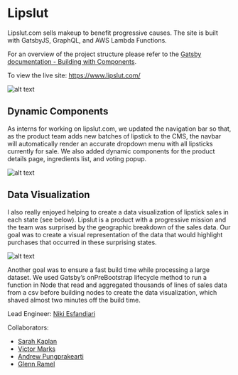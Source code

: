 # Lipslut

Lipslut.com sells makeup to benefit progressive causes. The site is built with GatsbyJS, GraphQL, and AWS Lambda Functions.

For an overview of the project structure please refer to the [Gatsby documentation - Building with Components](https://www.gatsbyjs.org/docs/building-with-components/).

To view the live site: https://www.lipslut.com/

![alt text](https://github.com/SKaplan01/lipslut2.0/blob/master/src/images/lipslutGif.gif "Lipslut Gif")

## Dynamic Components

As interns for working on lipslut.com, we updated the navigation bar so that, as the product team adds new batches of lipstick to the CMS, the navbar will automatically render an accurate dropdown menu with all lipsticks currently for sale. We also added dynamic components for the product details page, ingredients list, and voting popup.

![alt text](https://github.com/SKaplan01/lipslut2.0/blob/master/src/images/ls_ingredients.gif "Lipslut Ingredients")

## Data Visualization

I also really enjoyed helping to create a data visualization of lipstick sales in each state (see below). Lipslut is a product with a progressive mission and the team was surprised by the geographic breakdown of the sales data. Our goal was to create a visual representation of the data that would highlight purchases that occurred in these surprising states.

![alt text](https://github.com/SKaplan01/lipslut2.0/blob/master/src/images/ls_data_vis.gif "Lipslut Data Visualization")

Another goal was to ensure a fast build time while processing a large dataset. We used Gatsby’s onPreBootstrap lifecycle method to run a function in Node that read and aggregated thousands of lines of sales data from a csv before building nodes to create the data visualization, which shaved almost two minutes off the build time.

Lead Engineer: [Niki Esfandiari](https://github.com/NEsfandiari)

Collaborators:
* [Sarah Kaplan](https://github.com/SKaplan01)
* [Victor Marks](https://github.com/victor-marks)
* [Andrew Pungprakearti](https://github.com/pungprakearti)
* [Glenn Ramel](https://github.com/gramel)

